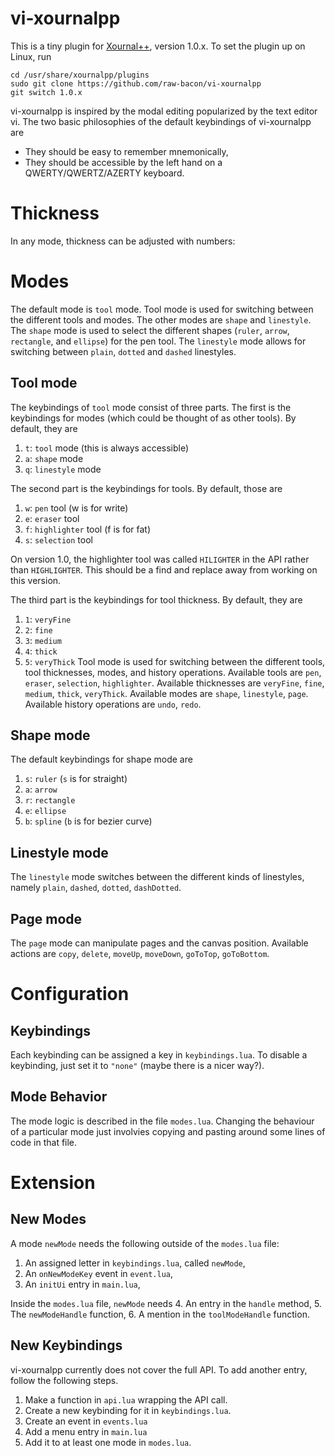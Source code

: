 # vi-xournalpp
This is a tiny plugin for [Xournal++](https://github.com/xournalpp/xournalpp),
version 1.0.x.
To set the plugin up on Linux, run

```
cd /usr/share/xournalpp/plugins
sudo git clone https://github.com/raw-bacon/vi-xournalpp
git switch 1.0.x
```

vi-xournalpp is inspired by the modal editing popularized
by the text editor vi. 
The two basic philosophies of the default keybindings of vi-xournalpp are

- They should be easy to remember mnemonically,
- They should be accessible by the left hand on a QWERTY/QWERTZ/AZERTY keyboard.


# Thickness
In any mode, thickness can be adjusted with numbers:


# Modes
The default mode is `tool` mode.
Tool mode is used for switching between the different tools and modes.
The other modes are `shape` and `linestyle`.
The `shape` mode is used to select the different shapes (`ruler`,
`arrow`, `rectangle`, and `ellipse`) for the pen tool.
The `linestyle` mode allows for switching between `plain`, `dotted` and `dashed`
linestyles.

## Tool mode
The keybindings of `tool` mode consist of
three parts.
The first is the keybindings for modes (which could be thought
of as other tools). By default, they are

1. `t`: `tool` mode (this is always accessible)
3. `a`: `shape` mode
4. `q`: `linestyle` mode

The second part is the keybindings for tools.
By default, those are

1. `w`: `pen` tool (w is for write)
2. `e`: `eraser` tool
3. `f`: `highlighter` tool (f is for fat)
4. `s`: `selection` tool

On version 1.0, the highlighter tool was called
`HILIGHTER` in the API rather than
`HIGHLIGHTER`. This should be a find and replace away from working
on this version.

The third part is the keybindings for tool thickness.
By default, they are

1. `1`: `veryFine`
2. `2`: `fine`
3. `3`: `medium`
4. `4`: `thick`
5. `5`: `veryThick`
Tool mode is used for switching between the different tools, tool thicknesses,
modes, and history operations. Available tools are `pen`, `eraser`, `selection`, `highlighter`.
Available thicknesses are
`veryFine`, `fine`, `medium`, `thick`, `veryThick`.
Available modes are `shape`, `linestyle`, `page`.
Available history operations are `undo`, `redo`.


## Shape mode
The default keybindings for shape mode are

1. `s`: `ruler` (`s` is for straight)
2. `a`: `arrow`
3. `r`: `rectangle`
4. `e`: `ellipse`
5. `b`: `spline` (`b` is for bezier curve)

## Linestyle mode
The `linestyle` mode switches between the different kinds of linestyles,
namely `plain`, `dashed`, `dotted`, `dashDotted`.

## Page mode
The `page` mode can manipulate pages and the canvas position.
Available actions are `copy`, `delete`, `moveUp`, `moveDown`,
`goToTop`, `goToBottom`.


# Configuration
## Keybindings
Each keybinding can be assigned a key in `keybindings.lua`.
To disable a keybinding, just set it to
`"none"` (maybe there is a nicer way?).

## Mode Behavior
The mode logic is described in the
file `modes.lua`.
Changing the behaviour of a particular mode
just involvies copying and
pasting around some lines of code in that file.

# Extension
## New Modes
A mode `newMode` needs the following
outside of the `modes.lua` file:

1. An assigned letter in `keybindings.lua`, called `newMode`,
2. An `onNewModeKey` event in `event.lua`,
3. An `initUi` entry in `main.lua`,

Inside the `modes.lua` file, `newMode` needs
4. An entry in the `handle` method,
5. The `newModeHandle` function,
6. A mention in the `toolModeHandle` function.

## New Keybindings
vi-xournalpp currently does not cover the full API. To add another entry,
follow the following steps.
1. Make a function in `api.lua` wrapping the API call.
2. Create a new keybinding for it in `keybindings.lua`.
3. Create an event in `events.lua`
4. Add a menu entry in `main.lua`
5. Add it to at least one mode in `modes.lua`.

